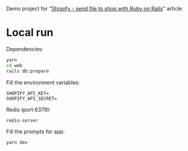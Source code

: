 Demo project for "[Shopify - send file to shop with Ruby on Rails](url)" article

# Local run

Dependencies:

```bash
yarn
cd web
rails db:prepare
```

Fill the environment variables:

```
SHOPIFY_API_KEY=
SHOPIFY_API_SECRET=
```

Redis (port 6379):

```bash
redis-server
```

Fill the prompts for app:

```bash
yarn dev
```
